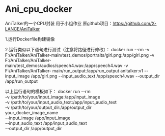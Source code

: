 # Ani_cpu_docker
AniTalker的一个CPU封装
用于小组作业
原github项目：https://github.com/X-LANCE/AniTalker



1.运行Dockerfile构建镜像

2.运行类似以下语句进行测试（注意将路径进行修改）：
  docker run --rm -v F:/AniTalker/AniTalker-main/test_demos/portraits/girl.png:/app/girl.png -v F:/AniTalker/AniTalker-main/test_demos/audios/speech4.wav:/app/speech4.wav -v F:/AniTalker/AniTalker- main/run_output:/app/run_output anitalker:v1 --input_image /app/girl.png --input_audio_text /app/speech4.wav --output_dir /app/run_output
  
  以上运行语句的模板如下：
  docker run --rm \
-v /path/to/your/input_image:/app/input_image \
-v /path/to/your/input_audio_text:/app/input_audio_text \
-v /path/to/your/output_dir:/app/output_dir \
your_docker_image_name \
--input_image /app/input_image \
--input_audio_text /app/input_audio_text \
--output_dir /app/output_dir
